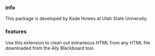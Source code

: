 ### info
This package is developed by Kade Howes at Utah State University.
### features
Use this extension to clean out extraneous HTML from any HTML file downloaded from the Ally Blackboard tool.